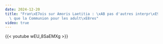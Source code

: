 ```yaml
---
date: 2024-12-20
title: "Fran\xE7ois sur Amoris Laetitia : \xAB pas d'autres interpr\xE9tations \xBB\
  \ que la Communion pour les adult\xE8res"
video: true
---
```



{{< youtube wEU_8SaEMXg >}}
